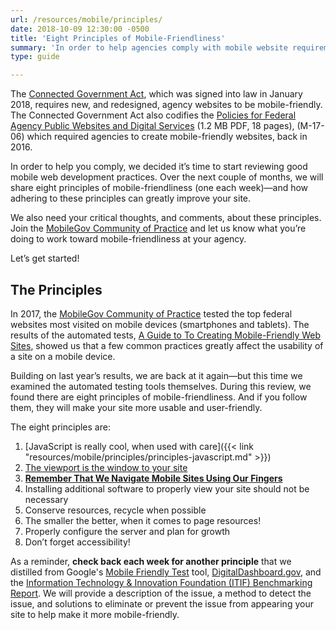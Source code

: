 ```yaml
---
url: /resources/mobile/principles/
date: 2018-10-09 12:30:00 -0500
title: 'Eight Principles of Mobile-Friendliness'
summary: 'In order to help agencies comply with mobile website requirements, we will share a principle of mobile-friendliness each week for eight weeks&mdash;and how adhering to these principles can greatly improve their sites.'
type: guide

---
```


The [Connected Government Act](https://digital.gov/resources/connected-government-act/), which was signed into law in January 2018, requires new, and redesigned, agency websites to be mobile-friendly. The Connected Government Act also codifies the [Policies for Federal Agency Public Websites and Digital Services](https://www.whitehouse.gov/sites/whitehouse.gov/files/omb/memoranda/2017/m-17-06.pdf) (1.2 MB PDF, 18 pages), (M-17-06) which required agencies to create mobile-friendly websites, back in 2016. 

In order to help you comply, we decided it’s time to start reviewing good mobile web development practices. Over the next couple of months, we will share eight principles of mobile-friendliness (one each week)&mdash;and how adhering to these principles can greatly improve your site. 

We also need your critical thoughts, and comments, about these principles. Join the [MobileGov Community of Practice](https://digital.gov/communities/mobile/) and let us know what you’re doing to work toward mobile-friendliness at your agency. 

Let’s get started! 

## The Principles 

In 2017, the [MobileGov Community of Practice](https://digital.gov/communities/mobile/) tested the top federal websites most visited on mobile devices (smartphones and tablets). The results of the automated tests, [A Guide to To Creating Mobile-Friendly Web Sites](https://digital.gov/resources/guide-create-mobile-friendly-websites/), showed us that a few common practices greatly affect the usability of a site on a mobile device. 

Building on last year’s results, we are back at it again—but this time we examined the automated testing tools themselves. During this review, we found there are eight principles of mobile-friendliness. And if you follow them, they will make your site more usable and user-friendly. 

The eight principles are: 

1. [JavaScript is really cool, when used with care]({{< link "resources/mobile/principles/principles-javascript.md" >}})
2. [The viewport is the window to your site](https://digital.gov/resources/mobile/principles/viewport/)
3. [**Remember That We Navigate Mobile Sites Using Our Fingers**](https://digital.gov/resources/mobile/principles/tap-targets/)
4. Installing additional software to properly view your site should not be necessary
5. Conserve resources, recycle when possible
6. The smaller the better, when it comes to page resources!
7. Properly configure the server and plan for growth
8. Don’t forget accessibility!

As a reminder, **check back each week for another principle** that we distilled from Google's [Mobile Friendly Test](https://search.google.com/test/mobile-friendly) tool, [DigitalDashboard.gov](https://www.digitaldashboard.gov/), and the [Information Technology & Innovation Foundation (ITIF) Benchmarking Report](https://itif.org/publications/2017/03/08/benchmarking-us-government-websites). We will provide a description of the issue, a method to detect the issue, and solutions to eliminate or prevent the issue from appearing your site to help make it more mobile-friendly. 
